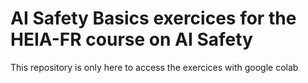 # AI Safety Basics exercices for the HEIA-FR course on AI Safety
This repository is only here to access the exercices with google colab 
